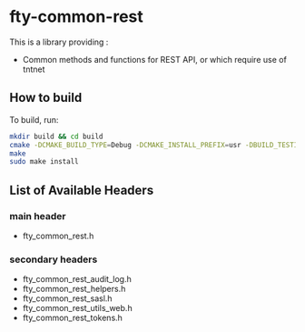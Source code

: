 # fty-common-rest

This is a library providing :
* Common methods and functions for REST API, or which require use of tntnet

## How to build

To build, run:

```bash
mkdir build && cd build
cmake -DCMAKE_BUILD_TYPE=Debug -DCMAKE_INSTALL_PREFIX=usr -DBUILD_TESTING=On ..
make
sudo make install
```

## List of Available Headers

### main header
* fty\_common\_rest.h

### secondary headers
* fty\_common\_rest\_audit\_log.h
* fty\_common\_rest\_helpers.h
* fty\_common\_rest\_sasl.h
* fty\_common\_rest\_utils\_web.h
* fty\_common\_rest\_tokens.h
